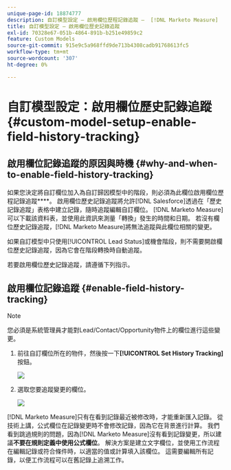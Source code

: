```yaml
---
unique-page-id: 18874777
description: 自訂模型設定 — 啟用欄位歷程記錄追蹤 —  [!DNL Marketo Measure]
title: 自訂模型設定 — 啟用欄位歷史記錄追蹤
exl-id: 70328e67-051b-4864-891b-b251e49859c2
feature: Custom Models
source-git-commit: 915e9c5a968ffd9de713b4308cadb91768613fc5
workflow-type: tm+mt
source-wordcount: '307'
ht-degree: 0%

---
```


# 自訂模型設定：啟用欄位歷史記錄追蹤 {#custom-model-setup-enable-field-history-tracking}

## 啟用欄位記錄追蹤的原因與時機 {#why-and-when-to-enable-field-history-tracking}

如果您決定將自訂欄位加入為自訂歸因模型中的階段，則必須為此欄位啟用欄位歷程記錄追蹤&#x200B;****。 啟用欄位歷史記錄追蹤將允許[!DNL Salesforce]透過在「歷史記錄追蹤」表格中建立記錄，隨時追蹤編輯自訂欄位。 [!DNL Marketo Measure]可以下載該資料表，並使用此資訊來測量「轉換」發生的時間和日期。 若沒有欄位歷史記錄追蹤，[!DNL Marketo Measure]將無法追蹤與此欄位相關的變更。

如果自訂模型中只使用[!UICONTROL Lead Status]或機會階段，則不需要開啟欄位歷史記錄追蹤，因為它會在階段轉換時自動追蹤。

若要啟用欄位歷史記錄追蹤，請遵循下列指示。

## 啟用欄位記錄追蹤 {#enable-field-history-tracking}

>[!NOTE]
>
>您必須是系統管理員才能對Lead/Contact/Opportunity物件上的欄位進行這些變更。

1. 前往自訂欄位所在的物件，然後按一下&#x200B;**[!UICONTROL Set History Tracking]**&#x200B;按鈕。

   ![](assets/1.png)

1. 選取您要追蹤變更的欄位。

   ![](assets/2.png)

[!DNL Marketo Measure]只有在看到記錄最近被修改時，才能重新匯入記錄。 從技術上講，公式欄位在記錄變更時不會修改記錄，因為它在背景進行計算。 我們看到跳過規則的問題，因為[!DNL Marketo Measure]沒有看到記錄變更，所以建議&#x200B;**不要在規則定義中使用公式欄位**。 解決方案是建立文字欄位，並使用工作流程在編輯記錄或符合條件時，以適當的值或計算填入該欄位。 這需要編輯所有記錄，以便工作流程可以在舊記錄上追溯工作。

